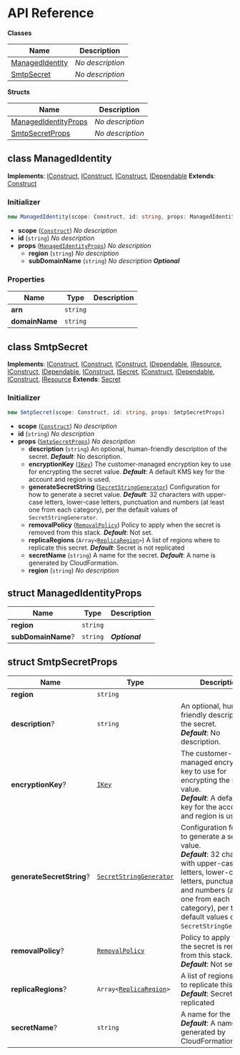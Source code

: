 # API Reference

**Classes**

Name|Description
----|-----------
[ManagedIdentity](#cdk-ses-helpers-managedidentity)|*No description*
[SmtpSecret](#cdk-ses-helpers-smtpsecret)|*No description*


**Structs**

Name|Description
----|-----------
[ManagedIdentityProps](#cdk-ses-helpers-managedidentityprops)|*No description*
[SmtpSecretProps](#cdk-ses-helpers-smtpsecretprops)|*No description*



## class ManagedIdentity  <a id="cdk-ses-helpers-managedidentity"></a>



__Implements__: [IConstruct](#constructs-iconstruct), [IConstruct](#aws-cdk-core-iconstruct), [IConstruct](#constructs-iconstruct), [IDependable](#aws-cdk-core-idependable)
__Extends__: [Construct](#aws-cdk-core-construct)

### Initializer




```ts
new ManagedIdentity(scope: Construct, id: string, props: ManagedIdentityProps)
```

* **scope** (<code>[Construct](#aws-cdk-core-construct)</code>)  *No description*
* **id** (<code>string</code>)  *No description*
* **props** (<code>[ManagedIdentityProps](#cdk-ses-helpers-managedidentityprops)</code>)  *No description*
  * **region** (<code>string</code>)  *No description* 
  * **subDomainName** (<code>string</code>)  *No description* __*Optional*__



### Properties


Name | Type | Description 
-----|------|-------------
**arn** | <code>string</code> | <span></span>
**domainName** | <code>string</code> | <span></span>



## class SmtpSecret  <a id="cdk-ses-helpers-smtpsecret"></a>



__Implements__: [IConstruct](#constructs-iconstruct), [IConstruct](#aws-cdk-core-iconstruct), [IConstruct](#constructs-iconstruct), [IDependable](#aws-cdk-core-idependable), [IResource](#aws-cdk-core-iresource), [IConstruct](#constructs-iconstruct), [IDependable](#aws-cdk-core-idependable), [IConstruct](#aws-cdk-core-iconstruct), [ISecret](#aws-cdk-aws-secretsmanager-isecret), [IConstruct](#constructs-iconstruct), [IDependable](#aws-cdk-core-idependable), [IConstruct](#aws-cdk-core-iconstruct), [IResource](#aws-cdk-core-iresource)
__Extends__: [Secret](#aws-cdk-aws-secretsmanager-secret)

### Initializer




```ts
new SmtpSecret(scope: Construct, id: string, props: SmtpSecretProps)
```

* **scope** (<code>[Construct](#constructs-construct)</code>)  *No description*
* **id** (<code>string</code>)  *No description*
* **props** (<code>[SmtpSecretProps](#cdk-ses-helpers-smtpsecretprops)</code>)  *No description*
  * **description** (<code>string</code>)  An optional, human-friendly description of the secret. __*Default*__: No description.
  * **encryptionKey** (<code>[IKey](#aws-cdk-aws-kms-ikey)</code>)  The customer-managed encryption key to use for encrypting the secret value. __*Default*__: A default KMS key for the account and region is used.
  * **generateSecretString** (<code>[SecretStringGenerator](#aws-cdk-aws-secretsmanager-secretstringgenerator)</code>)  Configuration for how to generate a secret value. __*Default*__: 32 characters with upper-case letters, lower-case letters, punctuation and numbers (at least one from each category), per the default values of ``SecretStringGenerator``.
  * **removalPolicy** (<code>[RemovalPolicy](#aws-cdk-core-removalpolicy)</code>)  Policy to apply when the secret is removed from this stack. __*Default*__: Not set.
  * **replicaRegions** (<code>Array<[ReplicaRegion](#aws-cdk-aws-secretsmanager-replicaregion)></code>)  A list of regions where to replicate this secret. __*Default*__: Secret is not replicated
  * **secretName** (<code>string</code>)  A name for the secret. __*Default*__: A name is generated by CloudFormation.
  * **region** (<code>string</code>)  *No description* 




## struct ManagedIdentityProps  <a id="cdk-ses-helpers-managedidentityprops"></a>






Name | Type | Description 
-----|------|-------------
**region** | <code>string</code> | <span></span>
**subDomainName**? | <code>string</code> | __*Optional*__



## struct SmtpSecretProps  <a id="cdk-ses-helpers-smtpsecretprops"></a>






Name | Type | Description 
-----|------|-------------
**region** | <code>string</code> | <span></span>
**description**? | <code>string</code> | An optional, human-friendly description of the secret.<br/>__*Default*__: No description.
**encryptionKey**? | <code>[IKey](#aws-cdk-aws-kms-ikey)</code> | The customer-managed encryption key to use for encrypting the secret value.<br/>__*Default*__: A default KMS key for the account and region is used.
**generateSecretString**? | <code>[SecretStringGenerator](#aws-cdk-aws-secretsmanager-secretstringgenerator)</code> | Configuration for how to generate a secret value.<br/>__*Default*__: 32 characters with upper-case letters, lower-case letters, punctuation and numbers (at least one from each category), per the default values of ``SecretStringGenerator``.
**removalPolicy**? | <code>[RemovalPolicy](#aws-cdk-core-removalpolicy)</code> | Policy to apply when the secret is removed from this stack.<br/>__*Default*__: Not set.
**replicaRegions**? | <code>Array<[ReplicaRegion](#aws-cdk-aws-secretsmanager-replicaregion)></code> | A list of regions where to replicate this secret.<br/>__*Default*__: Secret is not replicated
**secretName**? | <code>string</code> | A name for the secret.<br/>__*Default*__: A name is generated by CloudFormation.



